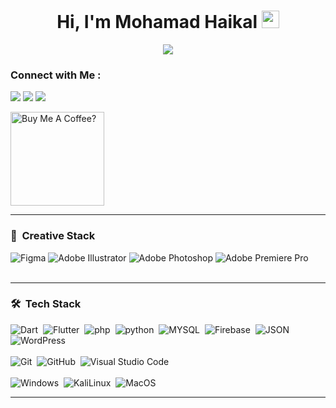 <!--========================================        title       =======================================-->
<h1 align="center">
  Hi, I'm Mohamad Haikal
  <img src="https://media.giphy.com/media/hvRJCLFzcasrR4ia7z/giphy.gif" width="28">
</h1>





<!--========================================        animated description       =======================================-->
<div align="center">
  <img align="center" src="https://readme-typing-svg.herokuapp.com?color=F77222&size=22&duration=2500&pause=2000&multiline=true&width=700&lines=Graphic+Designer+|+Flutter+Developer+|+Multimedia+Designer">
</div>




<!--========================================       s: contact with me       =======================================-->
### Connect with Me :

<a href="https://www.linkedin.com/in/Mohamad0Haikal/" target="_blank"><img src="https://img.shields.io/badge/Mohamad%20Haikal-0077B5?style=for-the-badge&logo=Linkedin&logoColor=white"/></a>
<a href="https://Instagram.com/Mohamad0Haikal" target="_blank"><img src="https://img.shields.io/badge/Mohamad%20Haikal-E4405F?style=for-the-badge&logo=instagram&logoColor=white"/></a>
<a href="https://Facebook.com/Mohamad0Haikal" target="_blank"><img src="https://img.shields.io/badge/Mohamad%20Haikal-3b5998?style=for-the-badge&logo=facebook&logoColor=white"/></a>

<!--========================================       buy me a coffee       =======================================-->
<a href="https://www.buymeacoffee.com/Mohamad0Haikal" target="_blank"><img src="https://cdn.buymeacoffee.com/buttons/v2/default-red.png" alt="Buy Me A Coffee?" width="150" ></a>

---

### 🎨 &nbsp;Creative Stack
![Figma](https://img.shields.io/badge/Figma-F24E1E?style=for-the-badge&logo=figma&logoColor=white)
![Adobe Illustrator](https://img.shields.io/badge/Adobe_Illustrator-FF9A00?style=for-the-badge&logo=adobe-illustrator&logoColor=white)
![Adobe Photoshop](https://img.shields.io/badge/Adobe_Photoshop-31A8FF?style=for-the-badge&logo=adobe-photoshop&logoColor=white)
![Adobe Premiere Pro](https://img.shields.io/badge/Adobe_Premiere_Pro-7533CC?style=for-the-badge&logo=adobe-premiere-pro&logoColor=white)
<br>
<br>

---

### 🛠 &nbsp;Tech Stack
![Dart](https://img.shields.io/badge/-Dart-0c458b?style=for-the-badge&logo=dart)&nbsp;
![Flutter](https://img.shields.io/badge/Flutter-02569B?style=for-the-badge&logo=flutter&logoColor=white)&nbsp;
![php](https://img.shields.io/badge/php%20-%23777BB4.svg?&style=for-the-badge&logo=php&logoColor=white)&nbsp;
![python](https://img.shields.io/badge/python%20-%2314354C.svg?&style=for-the-badge&logo=python&logoColor=white)&nbsp;
![MYSQL](https://img.shields.io/badge/mysql-4479A1.svg?&style=for-the-badge&logo=mysql&logoColor=white)&nbsp;
![Firebase](https://img.shields.io/badge/-Firebase-FFA000?style=for-the-badge&logo=Firebase)&nbsp;
![JSON](https://img.shields.io/badge/JSON-000000?style=for-the-badge&logo=JSON&logoColor=white)&nbsp;
![WordPress](https://img.shields.io/badge/WordPress-21759B?style=for-the-badge&logo=wordpress&logoColor=white)&nbsp;
<br>
<br>
![Git](https://img.shields.io/badge/Git-F05033.svg?style=for-the-badge&logo=git&logoColor=white)&nbsp;
![GitHub](https://img.shields.io/badge/-GitHub-05122A?style=for-the-badge&logo=github)&nbsp;
![Visual Studio Code](https://img.shields.io/badge/Visual_Studio_Code-007ACC?style=for-the-badge&logo=Visual-Studio-Code&logoColor=white)&nbsp;
<br>
<br>
![Windows](https://img.shields.io/badge/Windows-0078D6?style=for-the-badge&logo=Windows&logoColor=white)&nbsp;
![KaliLinux](https://img.shields.io/badge/Kali-557C94?style=for-the-badge&logo=KaliLinux&logoColor=white)&nbsp;
![MacOS](https://img.shields.io/badge/MacOS-000000?style=for-the-badge&logo=macOS&logoColor=white)&nbsp;

---

<!-- ### 📈 GitHub Activity Graph:

<a href="https://github.com/Mohamad-Haikal#gh-dark-mode-only"><img src="https://github-readme-stats.vercel.app/api?username=Mohamad-Haikal&show_icons=true&theme=tokyonight&include_all_commits=true#gh-dark-mode-only" alt="My GitHub Stats"/></a>

<a href="https://github.com/Mohamad-Haikal#gh-dark-mode-only"><img src="https://github-readme-stats.vercel.app/api/top-langs/?username=Mohamad-Haikal&theme=tokyonight&langs_count=8#gh-dark-mode-only" alt="My GitHub Stats"/></a>

<a href="https://github.com/Mohamad-Haikal#gh-light-mode-only"><img src="https://github-readme-stats.vercel.app/api/top-langs/?username=Mohamad-Haikal&theme=default&langs_count=8#gh-light-mode-only" alt="My GitHub Stats"/></a>


<a href="https://github.com/Mohamad-Haikal#gh-light-mode-only"><img src="https://github-readme-streak-stats.herokuapp.com/?user=vaibhavvikas&theme=default"/></a><a href="https://github.com/vaibhavvikas#gh-dark-mode-only"><img src="https://github-readme-streak-stats.herokuapp.com/?user=vaibhavvikas&theme=tokyonight"/></a>
-->

